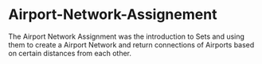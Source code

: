 # Airport-Network-Assignement
The Airport Network Assignment was the introduction to Sets and using them to create a Airport Network and return connections of Airports based on certain distances from each other.
